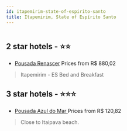 ```yaml
---
id: itapemirim-state-of-espirito-santo
title: Itapemirim, State of Espírito Santo
---
```


<center><img src="https://static.hotelurbano.com/reservas/prod0/4/4208/551984f0dd7d1_a.jpg" alt="" /></center>


##  2 star hotels - ⭐️⭐️

-    [Pousada Renascer](https://us.hurb.com/hotels/itapemirim/pousada-renascer-4208?cmp=18055) Prices from R$ 880,02
   > Itapemirim - ES Bed and Breakfast

##  3 star hotels - ⭐️⭐️⭐️

-    [Pousada Azul do Mar ](https://us.hurb.com/hotels/itapemirim/pousada-azul-do-mar-6822?cmp=18055) Prices from R$ 120,82
   > Close to Itaipava beach.
